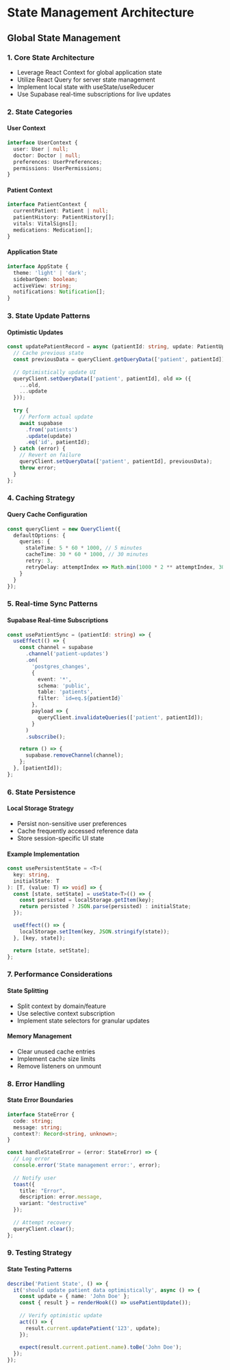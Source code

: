 
# State Management Architecture

## Global State Management

### 1. Core State Architecture
- Leverage React Context for global application state
- Utilize React Query for server state management
- Implement local state with useState/useReducer
- Use Supabase real-time subscriptions for live updates

### 2. State Categories

#### User Context
```typescript
interface UserContext {
  user: User | null;
  doctor: Doctor | null;
  preferences: UserPreferences;
  permissions: UserPermissions;
}
```

#### Patient Context
```typescript
interface PatientContext {
  currentPatient: Patient | null;
  patientHistory: PatientHistory[];
  vitals: VitalSigns[];
  medications: Medication[];
}
```

#### Application State
```typescript
interface AppState {
  theme: 'light' | 'dark';
  sidebarOpen: boolean;
  activeView: string;
  notifications: Notification[];
}
```

### 3. State Update Patterns

#### Optimistic Updates
```typescript
const updatePatientRecord = async (patientId: string, update: PatientUpdate) => {
  // Cache previous state
  const previousData = queryClient.getQueryData(['patient', patientId]);
  
  // Optimistically update UI
  queryClient.setQueryData(['patient', patientId], old => ({
    ...old,
    ...update
  }));
  
  try {
    // Perform actual update
    await supabase
      .from('patients')
      .update(update)
      .eq('id', patientId);
  } catch (error) {
    // Revert on failure
    queryClient.setQueryData(['patient', patientId], previousData);
    throw error;
  }
};
```

### 4. Caching Strategy

#### Query Cache Configuration
```typescript
const queryClient = new QueryClient({
  defaultOptions: {
    queries: {
      staleTime: 5 * 60 * 1000, // 5 minutes
      cacheTime: 30 * 60 * 1000, // 30 minutes
      retry: 3,
      retryDelay: attemptIndex => Math.min(1000 * 2 ** attemptIndex, 30000)
    }
  }
});
```

### 5. Real-time Sync Patterns

#### Supabase Real-time Subscriptions
```typescript
const usePatientSync = (patientId: string) => {
  useEffect(() => {
    const channel = supabase
      .channel('patient-updates')
      .on(
        'postgres_changes',
        {
          event: '*',
          schema: 'public',
          table: 'patients',
          filter: `id=eq.${patientId}`
        },
        payload => {
          queryClient.invalidateQueries(['patient', patientId]);
        }
      )
      .subscribe();

    return () => {
      supabase.removeChannel(channel);
    };
  }, [patientId]);
};
```

### 6. State Persistence

#### Local Storage Strategy
- Persist non-sensitive user preferences
- Cache frequently accessed reference data
- Store session-specific UI state

#### Example Implementation
```typescript
const usePersistentState = <T>(
  key: string,
  initialState: T
): [T, (value: T) => void] => {
  const [state, setState] = useState<T>(() => {
    const persisted = localStorage.getItem(key);
    return persisted ? JSON.parse(persisted) : initialState;
  });

  useEffect(() => {
    localStorage.setItem(key, JSON.stringify(state));
  }, [key, state]);

  return [state, setState];
};
```

### 7. Performance Considerations

#### State Splitting
- Split context by domain/feature
- Use selective context subscription
- Implement state selectors for granular updates

#### Memory Management
- Clear unused cache entries
- Implement cache size limits
- Remove listeners on unmount

### 8. Error Handling

#### State Error Boundaries
```typescript
interface StateError {
  code: string;
  message: string;
  context?: Record<string, unknown>;
}

const handleStateError = (error: StateError) => {
  // Log error
  console.error('State management error:', error);
  
  // Notify user
  toast({
    title: "Error",
    description: error.message,
    variant: "destructive"
  });
  
  // Attempt recovery
  queryClient.clear();
};
```

### 9. Testing Strategy

#### State Testing Patterns
```typescript
describe('Patient State', () => {
  it('should update patient data optimistically', async () => {
    const update = { name: 'John Doe' };
    const { result } = renderHook(() => usePatientUpdate());
    
    // Verify optimistic update
    act(() => {
      result.current.updatePatient('123', update);
    });
    
    expect(result.current.patient.name).toBe('John Doe');
  });
});
```

